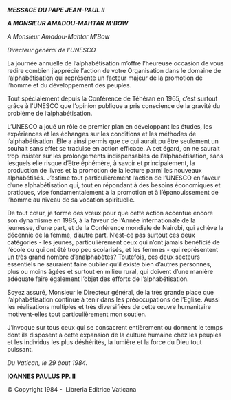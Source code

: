 ***MESSAGE DU PAPE JEAN-PAUL II***

***A MONSIEUR AMADOU-MAHTAR M'BOW***

*A Monsieur Amadou-Mahtar M’Bow*

*Directeur général de l’UNESCO*

La journée annuelle de l’alphabétisation m’offre l’heureuse occasion de vous redire combien j’apprécie l’action de votre Organisation dans le domaine de l’alphabétisation qui représente un facteur majeur de la promotion de l’homme et du développement des peuples.

Tout spécialement depuis la Conférence de Téhéran en 1965, c’est surtout grâce à l’UNESCO que l’opinion publique a pris conscience de la gravité du problème de l’alphabétisation.

L’UNESCO a joué un rôle de premier plan en développant les études, les expériences et les échanges sur les conditions et les méthodes de l’alphabétisation. Elle a ainsi permis que ce qui aurait pu être seulement un souhait sans effet se traduise en action efficace. A cet égard, on ne saurait trop insister sur les prolongements indispensables de l’alphabétisation, sans lesquels elle risque d’être éphémère, à savoir et principalement, la production de livres et la promotion de la lecture parmi les nouveaux alphabétisés. J’estime tout particulièrement l’action de l’UNESCO en faveur d’une alphabétisation qui, tout en répondant à des besoins économiques et pratiques, vise fondamentalement à la promotion et à l’épanouissement de l’homme au niveau de sa vocation spirituelle.

De tout cœur, je forme des vœux pour que cette action accentue encore son dynamisme en 1985, à la faveur de l’Année internationale de la jeunesse, d’une part, et de la Conférence mondiale de Nairobi, qui achève la décennie de la femme, d’autre part. N’est-ce pas surtout ces deux catégories - les jeunes, particulièrement ceux qui n’ont jamais bénéficié de l’école ou qui ont été trop peu scolarisés, et les femmes - qui représentent un très grand nombre d’analphabètes? Toutefois, ces deux secteurs essentiels ne sauraient faire oublier qu’il existe bien d’autres personnes, plus ou moins âgées et surtout en milieu rural, qui doivent d’une manière adéquate faire également l’objet des efforts de l’alphabétisation.

Soyez assuré, Monsieur le Directeur général, de la très grande place que l’alphabétisation continue à tenir dans les préoccupations de l’Eglise. Aussi les réalisations multiples et très diversifiées de cette œuvre humanitaire motivent-elles tout particulièrement mon soutien.

J’invoque sur tous ceux qui se consacrent entièrement ou donnent le temps dont ils disposent à cette expansion de la culture humaine chez les peuples et les individus les plus déshérités, la lumière et la force du Dieu tout puissant.

*Du Vatican, le 29 âout 1984.*

**IOANNES PAULUS PP. II**

© Copyright 1984 -  Libreria Editrice Vaticana